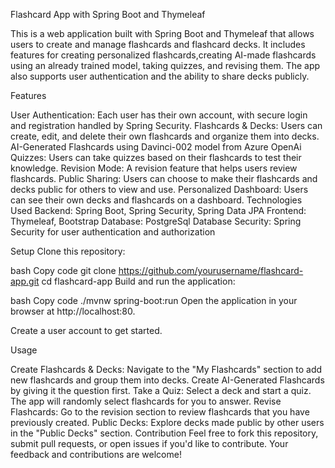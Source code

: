 Flashcard App with Spring Boot and Thymeleaf 


This is a web application built with Spring Boot and Thymeleaf that allows users to create and manage flashcards and flashcard decks. It includes features for creating personalized flashcards,creating AI-made flashcards using an already trained model, taking quizzes, and revising them. The app also supports user authentication and the ability to share decks publicly.

Features


User Authentication: Each user has their own account, with secure login and registration handled by Spring Security.
Flashcards & Decks: Users can create, edit, and delete their own flashcards and organize them into decks.
AI-Generated Flashcards using Davinci-002 model from Azure OpenAi
Quizzes: Users can take quizzes based on their flashcards to test their knowledge.
Revision Mode: A revision feature that helps users review flashcards.
Public Sharing: Users can choose to make their flashcards and decks public for others to view and use.
Personalized Dashboard: Users can see their own decks and flashcards on a dashboard.
Technologies Used
Backend: Spring Boot, Spring Security, Spring Data JPA
Frontend: Thymeleaf, Bootstrap
Database: PostgreSql Database 
Security: Spring Security for user authentication and authorization


Setup
Clone this repository:

bash
Copy code
git clone https://github.com/yourusername/flashcard-app.git
cd flashcard-app
Build and run the application:

bash
Copy code
./mvnw spring-boot:run
Open the application in your browser at http://localhost:80.

Create a user account to get started.

Usage


Create Flashcards & Decks: Navigate to the "My Flashcards" section to add new flashcards and group them into decks.
Create AI-Generated Flashcards by giving it the question first.
Take a Quiz: Select a deck and start a quiz. The app will randomly select flashcards for you to answer.
Revise Flashcards: Go to the revision section to review flashcards that you have previously created.
Public Decks: Explore decks made public by other users in the "Public Decks" section.
Contribution
Feel free to fork this repository, submit pull requests, or open issues if you'd like to contribute. Your feedback and contributions are welcome!
